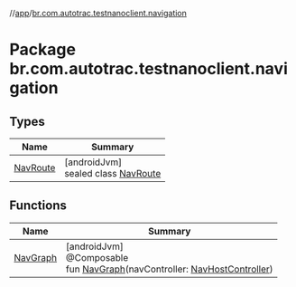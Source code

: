 //[app](../../index.md)/[br.com.autotrac.testnanoclient.navigation](index.md)

# Package br.com.autotrac.testnanoclient.navigation

## Types

| Name | Summary |
|---|---|
| [NavRoute](-nav-route/index.md) | [androidJvm]<br>sealed class [NavRoute](-nav-route/index.md) |

## Functions

| Name | Summary |
|---|---|
| [NavGraph](-nav-graph.md) | [androidJvm]<br>@Composable<br>fun [NavGraph](-nav-graph.md)(navController: [NavHostController](https://developer.android.com/reference/kotlin/androidx/navigation/NavHostController.html)) |

